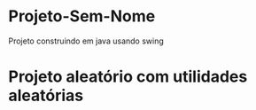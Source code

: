 # Projeto-Sem-Nome
Projeto construindo em java usando swing
# Projeto aleatório com utilidades aleatórias
